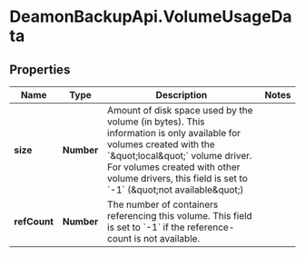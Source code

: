 # DeamonBackupApi.VolumeUsageData

## Properties
Name | Type | Description | Notes
------------ | ------------- | ------------- | -------------
**size** | **Number** | Amount of disk space used by the volume (in bytes). This information is only available for volumes created with the &#x60;\&quot;local\&quot;&#x60; volume driver. For volumes created with other volume drivers, this field is set to &#x60;-1&#x60; (\&quot;not available\&quot;)  | 
**refCount** | **Number** | The number of containers referencing this volume. This field is set to &#x60;-1&#x60; if the reference-count is not available.  | 


